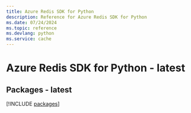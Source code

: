 ```yaml
---
title: Azure Redis SDK for Python
description: Reference for Azure Redis SDK for Python
ms.date: 07/24/2024
ms.topic: reference
ms.devlang: python
ms.service: cache
---
```

# Azure Redis SDK for Python - latest
## Packages - latest
[!INCLUDE [packages](redis-index.md)]